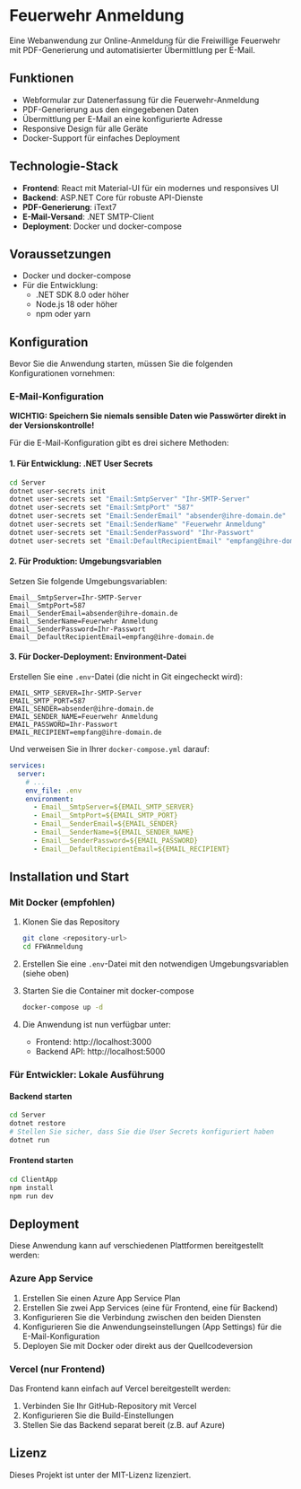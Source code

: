 # Feuerwehr Anmeldung

Eine Webanwendung zur Online-Anmeldung für die Freiwillige Feuerwehr mit PDF-Generierung und automatisierter Übermittlung per E-Mail.

## Funktionen

- Webformular zur Datenerfassung für die Feuerwehr-Anmeldung
- PDF-Generierung aus den eingegebenen Daten
- Übermittlung per E-Mail an eine konfigurierte Adresse
- Responsive Design für alle Geräte
- Docker-Support für einfaches Deployment

## Technologie-Stack

- **Frontend**: React mit Material-UI für ein modernes und responsives UI
- **Backend**: ASP.NET Core für robuste API-Dienste
- **PDF-Generierung**: iText7
- **E-Mail-Versand**: .NET SMTP-Client
- **Deployment**: Docker und docker-compose

## Voraussetzungen

- Docker und docker-compose
- Für die Entwicklung:
  - .NET SDK 8.0 oder höher
  - Node.js 18 oder höher
  - npm oder yarn

## Konfiguration

Bevor Sie die Anwendung starten, müssen Sie die folgenden Konfigurationen vornehmen:

### E-Mail-Konfiguration

**WICHTIG: Speichern Sie niemals sensible Daten wie Passwörter direkt in der Versionskontrolle!**

Für die E-Mail-Konfiguration gibt es drei sichere Methoden:

#### 1. Für Entwicklung: .NET User Secrets

```bash
cd Server
dotnet user-secrets init
dotnet user-secrets set "Email:SmtpServer" "Ihr-SMTP-Server"
dotnet user-secrets set "Email:SmtpPort" "587"
dotnet user-secrets set "Email:SenderEmail" "absender@ihre-domain.de"
dotnet user-secrets set "Email:SenderName" "Feuerwehr Anmeldung"
dotnet user-secrets set "Email:SenderPassword" "Ihr-Passwort"
dotnet user-secrets set "Email:DefaultRecipientEmail" "empfang@ihre-domain.de"
```

#### 2. Für Produktion: Umgebungsvariablen

Setzen Sie folgende Umgebungsvariablen:

```
Email__SmtpServer=Ihr-SMTP-Server
Email__SmtpPort=587
Email__SenderEmail=absender@ihre-domain.de
Email__SenderName=Feuerwehr Anmeldung
Email__SenderPassword=Ihr-Passwort
Email__DefaultRecipientEmail=empfang@ihre-domain.de
```

#### 3. Für Docker-Deployment: Environment-Datei

Erstellen Sie eine `.env`-Datei (die nicht in Git eingecheckt wird):

```
EMAIL_SMTP_SERVER=Ihr-SMTP-Server
EMAIL_SMTP_PORT=587
EMAIL_SENDER=absender@ihre-domain.de
EMAIL_SENDER_NAME=Feuerwehr Anmeldung
EMAIL_PASSWORD=Ihr-Passwort
EMAIL_RECIPIENT=empfang@ihre-domain.de
```

Und verweisen Sie in Ihrer `docker-compose.yml` darauf:

```yaml
services:
  server:
    # ...
    env_file: .env
    environment:
      - Email__SmtpServer=${EMAIL_SMTP_SERVER}
      - Email__SmtpPort=${EMAIL_SMTP_PORT}
      - Email__SenderEmail=${EMAIL_SENDER}
      - Email__SenderName=${EMAIL_SENDER_NAME}
      - Email__SenderPassword=${EMAIL_PASSWORD}
      - Email__DefaultRecipientEmail=${EMAIL_RECIPIENT}
```

## Installation und Start

### Mit Docker (empfohlen)

1. Klonen Sie das Repository
   ```bash
   git clone <repository-url>
   cd FFWAnmeldung
   ```

2. Erstellen Sie eine `.env`-Datei mit den notwendigen Umgebungsvariablen (siehe oben)

3. Starten Sie die Container mit docker-compose
   ```bash
   docker-compose up -d
   ```

4. Die Anwendung ist nun verfügbar unter:
   - Frontend: http://localhost:3000
   - Backend API: http://localhost:5000

### Für Entwickler: Lokale Ausführung

#### Backend starten
```bash
cd Server
dotnet restore
# Stellen Sie sicher, dass Sie die User Secrets konfiguriert haben
dotnet run
```

#### Frontend starten
```bash
cd ClientApp
npm install
npm run dev
```

## Deployment

Diese Anwendung kann auf verschiedenen Plattformen bereitgestellt werden:

### Azure App Service

1. Erstellen Sie einen Azure App Service Plan
2. Erstellen Sie zwei App Services (eine für Frontend, eine für Backend)
3. Konfigurieren Sie die Verbindung zwischen den beiden Diensten
4. Konfigurieren Sie die Anwendungseinstellungen (App Settings) für die E-Mail-Konfiguration
5. Deployen Sie mit Docker oder direkt aus der Quellcodeversion

### Vercel (nur Frontend)

Das Frontend kann einfach auf Vercel bereitgestellt werden:

1. Verbinden Sie Ihr GitHub-Repository mit Vercel
2. Konfigurieren Sie die Build-Einstellungen
3. Stellen Sie das Backend separat bereit (z.B. auf Azure)

## Lizenz

Dieses Projekt ist unter der MIT-Lizenz lizenziert. 